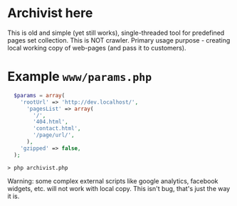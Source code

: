 Archivist here
==============
This is old and simple (yet still works), single-threaded tool for predefined pages set collection. This is NOT crawler. Primary usage purpose - creating local working copy of web-pages (and pass it to customers).

Example `www/params.php`
=========

```php
  $params = array(
    'rootUrl' => 'http://dev.localhost/',
      'pagesList' => array(
        '/',
        '404.html',
        'contact.html',
        '/page/url/',
      ),
    'gzipped' => false,
  );
```

`> php archivist.php`

Warning: some complex external scripts like google analytics, facebook widgets, etc. will not work with local copy. This isn't bug, that's just the way it is.
